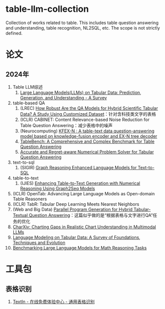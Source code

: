 # table-llm-collection
Collection of works related to table. This includes table question answering and understanding, table recognition, NL2SQL, etc. The scope is not strictly defined.

# 论文
## 2024年
1. Table LLM综述
    1. [Large Language Models(LLMs) on Tabular Data: Prediction, Generation, and Understanding - A Survey](https://stewarthu.com/papers/LLM-on-tabular-data.pdf)
1. table-based QA
    1. (LREC) [How Robust Are the QA Models for Hybrid Scientific Tabular Data? A Study Using Customized Dataset](https://aclanthology.org/2024.lrec-main.724/)：针对含科技类文字的表格
    2. (ICLR) CABINET: Content Relevance-based Noise Reduction for Table Question Answering：减少表格中的噪声
    2. (Neurocomputing) [KFEX-N : A table-text data question-answering model based on knowledge-fusion encoder and EX-N tree decoder](https://www.sciencedirect.com/science/article/abs/pii/S0925231224005666)
    4. [TableBench: A Comprehensive and Complex Benchmark for Table Question Answering](https://arxiv.org/abs/2408.09174)
    5. [Accurate and Regret-aware Numerical Problem Solver for Tabular Question Answering](https://arxiv.org/abs/2410.12846)
3. text-to-sql
    1. (SIGIR) [Graph Reasoning Enhanced Language Models for Text-to-SQL](https://dl.acm.org/doi/abs/10.1145/3626772.3657961)
4. table-to-text
    1. (IJIES) [Enhancing Table-to-Text Generation with Numerical Reasoning Using Graph2Seq Models](https://ijies.sie.telkomuniversity.ac.id/index.php/IJIES/article/view/236)
3. (ICLR) OpenTab: Advancing Large Language Models as Open-domain Table Reasoners
4. (ICLR) TabR: Tabular Deep Learning Meets Nearest Neighbors
5. (Web and Big Data) [Parallel Program Generation for Hybrid Tabular-Textual Question Answering](https://link.springer.com/chapter/10.1007/978-981-97-7232-2_9)：这篇似乎做的是“根据表格与文字进行QA”任务的优化
5. [CharXiv: Charting Gaps in Realistic Chart Understanding in Multimodal LLMs](https://arxiv.org/abs/2406.18521)
7. [Language Modeling on Tabular Data: A Survey of Foundations, Techniques and Evolution](https://arxiv.org/abs/2408.10548)
9. [Benchmarking Large Language Models for Math Reasoning Tasks](https://arxiv.org/abs/2408.10839)

# 工具包
## 表格识别
1. [TextIn - 在线免费体验中心 - 通用表格识别](https://www.textin.com/experience/table)
